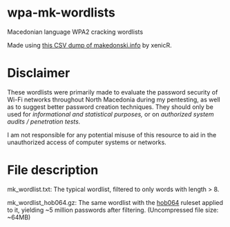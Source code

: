 # wpa-mk-wordlists
Macedonian language WPA2 cracking wordlists

Made using [this CSV dump of makedonski.info](https://github.com/xenicR/macedonian-dictionary) by xenicR.

# Disclaimer

These wordlists were primarily made to evaluate the password security of Wi-Fi networks throughout North Macedonia during
my pentesting, as well as to suggest better password creation techniques.
They should only be used for *informational and statistical purposes,* or on *authorized system audits / penetration tests.*

I am not responsible for any potential misuse of this resource to aid in the unauthorized access of computer systems or networks.

# File description

mk_wordlist.txt: The typical wordlist, filtered to only words with length > 8.

mk_wordlist_hob064.gz: The same wordlist with the [hob064](https://github.com/praetorian-code/Hob0Rules/blob/master/hob064.rule) ruleset applied to it, yielding ~5 million passwords after filtering. 
(Uncompressed file size: ~64MB)
